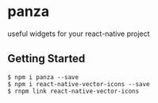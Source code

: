 # panza
useful widgets for your react-native project

## Getting Started
```
$ npm i panza --save
$ npm i react-native-vector-icons --save
$ rnpm link react-native-vector-icons
```
